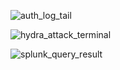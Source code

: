 ![auth_log_tail](https://github.com/user-attachments/assets/fc17d142-b10a-40f1-a3e6-c68dea7a2377)

![hydra_attack_terminal](https://github.com/user-attachments/assets/c59e75cd-3b84-440b-8022-30431deb83b1)

![splunk_query_result](https://github.com/user-attachments/assets/99377c73-ccc2-4e65-aef3-b2721e52752f)
